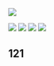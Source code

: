 ![](https://github-readme-stats.vercel.app/api?username=HeronZing&theme=maroongold)

<span > <img src="https://img.shields.io/badge/-HTML5-E34F26?style=flat-square&logo=html5&logoColor=white" /> <img src="https://img.shields.io/badge/-CSS3-1572B6?style=flat-square&logo=css3" /> <img src="https://img.shields.io/badge/-JavaScript-oringe?style=flat-square&logo=javascript" /> <img src="https://img.shields.io/badge/-C++-oringe?style=flat-square&logo=javascript" />  </span>

## 121
